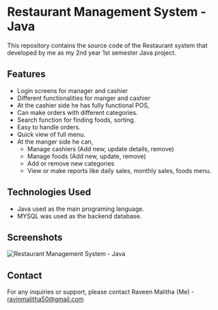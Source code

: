 # Restaurant Management System - Java

This repository contains the source code of the Restaurant system that developed by me as my 2nd year 1st semester Java project.

## Features
- Login screens for manager and cashier 
- Different functionalities for manger and cashier
- At the cashier side he has fully functional POS,
- Can make orders with different categories.
- Search function for finding foods, sorting.
- Easy to handle orders.
- Quick view of full menu.
- At the manger side he can,
	- Manage cashiers (Add new, update details, remove)
	- Manage foods (Add new, update, remove) 
	- Add or remove new categories
	- View or make reports like daily sales, monthly sales, foods menu.

## Technologies Used

- Java used as the main programing language.
- MYSQL was used as the backend database.

## Screenshots
![Restaurant Management System - Java](https://github.com/Raveen522/Restaurant_Management_System_Java/assets/89937137/0f0cde8d-8bbe-405e-be07-4a3e45b8807f)
## Contact
For any inquiries or support, please contact Raveen Malitha (Me) - ravinmalitha50@gmail.com
